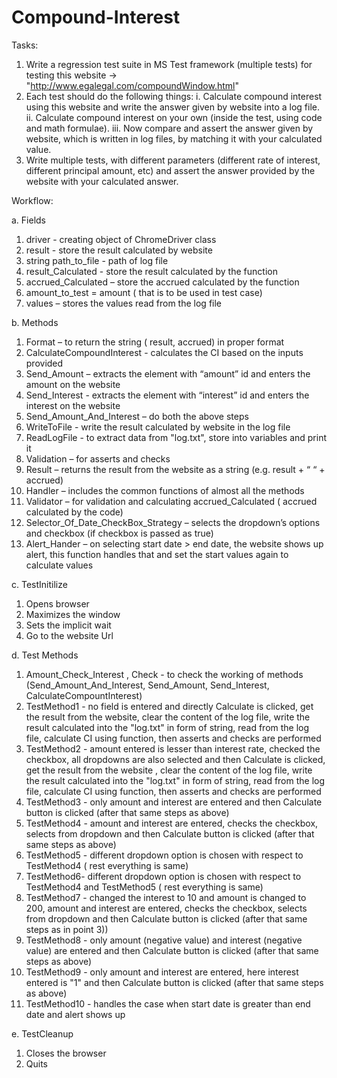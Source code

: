 # Compound-Interest

Tasks:
1. Write a regression test suite in MS Test framework (multiple tests) for testing this website → "http://www.egalegal.com/compoundWindow.html"
2. Each test should do the following things: 
i. Calculate compound interest using this website and write the answer given by website into a log file.
ii. Calculate compound interest on your own (inside the test, using code and math formulae).
iii. Now compare and assert the answer given by website, which is written in log files, by matching it with your calculated value.
3. Write multiple tests, with different parameters (different rate of interest, different principal amount, etc) and assert the answer provided by the website with your calculated answer.

Workflow:

a. Fields
1. driver - creating object of ChromeDriver class
2. result - store the result calculated by website
3. string path_to_file - path of log file
4. result_Calculated - store the result calculated by the function
5. accrued_Calculated – store the accrued calculated by the function
6. amount_to_test = amount ( that is to be used in test case)
7. values – stores the values read from the log file

b. Methods
1. Format  – to return the string ( result, accrued) in proper format
2. CalculateCompoundInterest -  calculates the CI based on the inputs provided
3. Send_Amount – extracts the element with “amount” id and enters the amount on the website
4. Send_Interest - extracts the element with “interest” id and enters the interest on the website
5. Send_Amount_And_Interest – do both the above steps
6. WriteToFile - write the result calculated by website in the log file
7. ReadLogFile - to extract data from "log.txt", store into variables and print it
8. Validation – for asserts and checks 
9. Result – returns the result from the website as a string (e.g. result + “ “ + accrued) 
10. Handler – includes the common functions of almost all the methods
11. Validator – for validation and calculating accrued_Calculated ( accrued calculated by the code)
12. Selector_Of_Date_CheckBox_Strategy – selects the dropdown’s options and checkbox (if checkbox is passed as true)
13. Alert_Hander – on selecting start date  > end date, the website shows up alert, this function handles that and set the start values again to calculate values

c. TestInitilize
1. Opens browser
2. Maximizes the window
3. Sets the implicit wait
4. Go to the website Url

d. Test Methods
1. Amount_Check_Interest , Check - to check the working of methods (Send_Amount_And_Interest, Send_Amount, Send_Interest, CalculateCompountInterest)
2. TestMethod1 - no field is entered and directly Calculate is clicked, get the result from the website, clear the content of the log file, write the result calculated into the "log.txt" in form of string, read from the log file, calculate CI using function, then asserts and checks are performed
3. TestMethod2 - amount entered is lesser than interest rate, checked the checkbox, all dropdowns are also selected and then Calculate is clicked, get the result from the website
, clear the content of the log file, write the result calculated into the "log.txt" in form of string, read from the log file, calculate CI using function, then asserts and checks are performed
4. TestMethod3 - only amount and interest are entered and then Calculate button is clicked (after that same steps as above)
5. TestMethod4 - amount and interest are entered, checks the checkbox, selects from dropdown and then Calculate button is clicked (after that same steps as above)
6. TestMethod5 - different dropdown option is chosen with respect to TestMethod4 ( rest everything is same)
7. TestMethod6- different dropdown option is chosen with respect to TestMethod4 and TestMethod5 ( rest everything is same)
8. TestMethod7 - changed the interest to 10 and amount is changed to 200, amount and interest are entered, checks the checkbox, selects from dropdown and then Calculate button is clicked (after that same steps as in point 3))
9. TestMethod8 - only amount (negative value) and interest (negative value) are entered and then Calculate button is clicked (after that same steps as above)
10. TestMethod9 - only amount and interest are entered, here interest entered is "1" and then Calculate button is clicked (after that same steps as above)
11. TestMethod10 - handles the case when start date is greater than end date and alert shows up

e. TestCleanup
1. Closes the browser
2. Quits 

